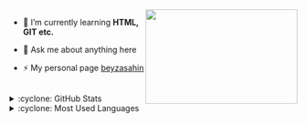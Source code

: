 <img src="https://media.giphy.com/media/xuXzcHMkuwvf2/source.gif" align="right" width="266" height="166">

- 🌱 I’m currently learning **HTML, GIT etc.**

- 💬 Ask me about anything here

- ⚡ My personal page [beyzasahin](...)


<br />

<details>
<summary>:cyclone: GitHub Stats</summary>
<img src="https://github-readme-stats.vercel.app/api?username=beyza-sahin&show_icons=true" >
</details>

<details>
<summary>:cyclone:  Most Used Languages</summary>
<img src="https://github-readme-stats.vercel.app/api/top-langs/?username=beyza-sahin&layout=compact" >
</details>
